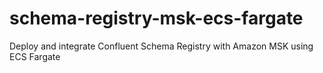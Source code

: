# schema-registry-msk-ecs-fargate
Deploy and integrate Confluent Schema Registry with Amazon MSK using ECS Fargate 
